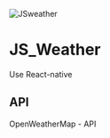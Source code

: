 ![JSweather](https://user-images.githubusercontent.com/64394744/110077083-e68f1500-7dc8-11eb-92f7-1c2b392b17c7.PNG)

# JS_Weather

Use React-native

## API

OpenWeatherMap - API
